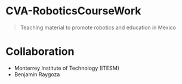 # CVA-RoboticsCourseWork
> Teaching material to promote robotics and education in Mexico

# Collaboration
- Monterrey Institute of Technology (ITESM)
- Benjamin Raygoza
